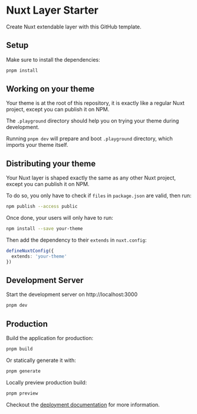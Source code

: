 # Nuxt Layer Starter

Create Nuxt extendable layer with this GitHub template.

## Setup

Make sure to install the dependencies:

```bash
pnpm install
```

## Working on your theme

Your theme is at the root of this repository, it is exactly like a regular Nuxt project, except you can publish it on NPM.

The `.playground` directory should help you on trying your theme during development.

Running `pnpm dev` will prepare and boot `.playground` directory, which imports your theme itself.

## Distributing your theme

Your Nuxt layer is shaped exactly the same as any other Nuxt project, except you can publish it on NPM.

To do so, you only have to check if `files` in `package.json` are valid, then run:

```bash
npm publish --access public
```

Once done, your users will only have to run:

```bash
npm install --save your-theme
```

Then add the dependency to their `extends` in `nuxt.config`:

```ts
defineNuxtConfig({
  extends: 'your-theme'
})
```

## Development Server

Start the development server on http://localhost:3000

```bash
pnpm dev
```

## Production

Build the application for production:

```bash
pnpm build
```

Or statically generate it with:

```bash
pnpm generate
```

Locally preview production build:

```bash
pnpm preview
```

Checkout the [deployment documentation](https://nuxt.com/docs/getting-started/deployment) for more information.
